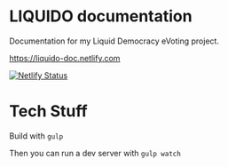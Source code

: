# LIQUIDO documentation

Documentation for my Liquid Democracy eVoting project.

https://liquido-doc.netlify.com

[![Netlify Status](https://api.netlify.com/api/v1/badges/8e35b5b6-277b-4cf5-a6a5-2541b379c42a/deploy-status)](https://app.netlify.com/sites/liquido-doc/deploys)

# Tech Stuff

Build with `gulp`

Then you can run a dev server with `gulp watch`





